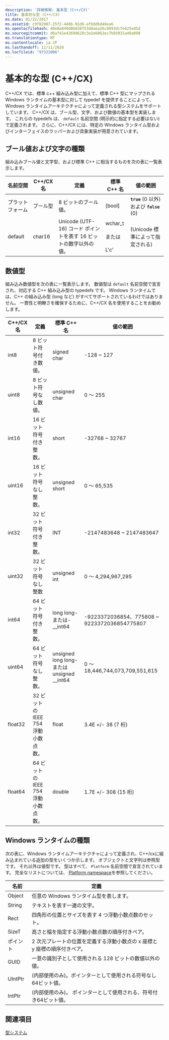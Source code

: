 ```yaml
---
description: '詳細情報: 基本型 (C++/CX)'
title: 基本的な型 (C++/CX)
ms.date: 01/22/2017
ms.assetid: c9f82907-25f2-440b-91d6-afb8dbd46ea6
ms.openlocfilehash: 40e0a849d0b838f53ddaea26c8993dcfe625ed5d
ms.sourcegitcommit: d6af41e42699628c3e2e6063ec7b03931a49a098
ms.translationtype: MT
ms.contentlocale: ja-JP
ms.lasthandoff: 12/11/2020
ms.locfileid: "97321006"
---
```

# <a name="fundamental-types-ccx"></a>基本的な型 (C++/CX)

C++/CX では、標準 c++ 組み込み型に加えて、標準 C++ 型にマップされる Windows ランタイムの基本型に対して typedef を提供することによって、Windows ランタイムアーキテクチャによって定義される型システムをサポートしています。 C++/CX は、ブール型、文字、および数値の基本型を実装します。 これらの typedefs は、 `default` 名前空間 (明示的に指定する必要はない) で定義されます。 さらに、C++/CX には、特定の Windows ランタイム型およびインターフェイスのラッパーおよび具象実装が用意されています。

## <a name="boolean-and-character-types"></a>ブール値および文字の種類

組み込みブール値と文字型、および標準 C++ に相当するものを次の表に一覧表示します。

|名前空間|C++/CX 名|定義|標準 C++ 名|値の範囲|
|---------------|-----------------------------------------------------------------------|----------------|-------------------------|---------------------|
|プラットフォーム|ブール型|8 ビットのブール値。|[bool]|**`true`** (0 以外) および **`false`** (0)|
|default|char16|Unicode (UTF-16) コード ポイントを表す 16 ビットの数字以外の値。|wchar_t<br /><br /> または<br /><br /> L'c'|(Unicode 標準によって指定される)|

## <a name="numeric-types"></a>数値型

組み込み数値型を次の表に一覧表示します。 数値型は `default` 名前空間で宣言され、対応する C++ 組み込み型の typedefs です。 Windows ランタイムでは、C++ の組み込み型 (long など) がすべてサポートされているわけではありません。 一貫性と明瞭さを確保するために、C++/CX 名を使用することをお勧めします。

|C++/CX 名|定義|標準 C++ 名|値の範囲|
|-----------------------------------------------------------------------|----------------|-------------------------|---------------------|
|int8|8 ビット符号付き数値。|signed char|-128 ~ 127|
|uint8|8 ビット符号なし数値。|unsigned char|0 ～ 255|
|int16|16 ビット符号付き整数。|short|-32768 ~ 32767|
|uint16|16 ビット符号なし整数。|unsigned short|0 ～ 65,535|
|int32|32 ビット符号付き整数。|INT|-2147483648 ~ 2147483647|
|uint32|32 ビット符号なし整数|unsigned int|0 ～ 4,294,967,295|
|int64|64 ビット符号付き整数。|long long-または-__int64|-9223372036854、775808 ~ 9223372036854775807|
|uint64|64 ビット符号なし整数。|unsigned long long-または unsigned __int64|0 ～ 18,446,744,073,709,551,615|
|float32|32 ビットの IEEE 754 浮動小数点数。|float|3.4E +/- 38 (7 桁)|
|float64|64 ビットの IEEE 754 浮動小数点数。|double|1.7E +/- 308 (15 桁)|

## <a name="windows-runtime-types"></a>Windows ランタイムの種類

次の表に、Windows ランタイムアーキテクチャによって定義され、C++/cxに組み込まれている追加の型をいくつか示します。 オブジェクトと文字列は参照型です。 それ以外は値型です。 型はすべて、 `Platform` 名前空間で宣言されています。 完全なリストについては、 [Platform namespace](../cppcx/platform-namespace-c-cx.md)を参照してください。

|名前|定義|
|----------|----------------|
|Object|任意の Windows ランタイム型を表します。|
|String|テキストを表す一連の文字。|
|Rect|四角形の位置とサイズを表す 4 つ浮動小数点数のセット。|
|SizeT|高さと幅を指定する浮動小数点数の順序付きペア。|
|ポイント|2 次元プレートの位置を定義する浮動小数点の x 座標と y 座標の順序付きペア。|
|GUID|一意の識別子として使用される 128 ビットの数値以外の値。|
|UIntPtr|(内部使用のみ)。ポインターとして使用される符号なし64ビット値。|
|IntPtr|(内部使用のみ)。 ポインターとして使用される、符号付き64ビット値。|

## <a name="see-also"></a>関連項目

[型システム](../cppcx/type-system-c-cx.md)
